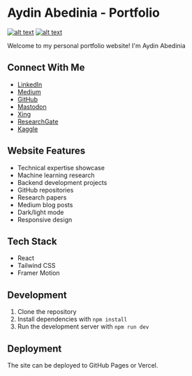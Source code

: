 # Aydin Abedinia - Portfolio

[![alt text](https://img.shields.io/badge/Backend%20Developer-Aydin%20Abedinia-blue)](https://www.linkedin.com/in/aydin-abedinia-96b2276b/)
[![alt text](https://img.shields.io/badge/Machine%20Learning%20Researcher-Passionate%20About%20AI-brightgreen)](https://scholar.google.com/citations?user=9Gf_jhkAAAAJ&hl=en)

Welcome to my personal portfolio website! I'm Aydin Abedinia
## Connect With Me

-   [LinkedIn](https://www.linkedin.com/in/aydin-abedinia-96b2276b/)
-   [Medium](https://medium.com/@abedinia.aydin)
-   [GitHub](https://github.com/abedinia)
-   [Mastodon](https://mastodon.social/@Abedinia)
-   [Xing](https://www.xing.com/profile/Aydin_Abedinia/cv)
-   [ResearchGate](https://www.researchgate.net/profile/Aydin_Abedinia2)
-   [Kaggle](https://www.kaggle.com/abedinia)

## Website Features

-   Technical expertise showcase
-   Machine learning research
-   Backend development projects
-   GitHub repositories
-   Research papers
-   Medium blog posts
-   Dark/light mode
-   Responsive design

## Tech Stack

-   React
-   Tailwind CSS
-   Framer Motion

## Development

1.  Clone the repository
2.  Install dependencies with `npm install`
3.  Run the development server with `npm run dev`

## Deployment

The site can be deployed to GitHub Pages or Vercel.
